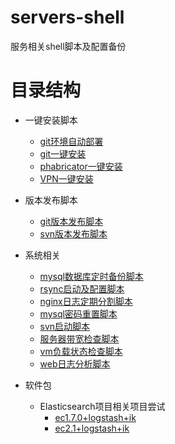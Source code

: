 # servers-shell
服务相关shell脚本及配置备份

# 目录结构

* 一键安装脚本
    
    * [git环境自动部署](./1key-install-shell/git-auto-deploy/)
    * [git一键安装](./1key-install-shell/sh-git-0.1/)
    * [phabricator一键安装](./1key-install-shell/sh-phabricator-0.1/)
    * [VPN一键安装](./1key-install-shell/sh-vpn/)

* 版本发布脚本

    * [git版本发布脚本](./deploy-shell/git/)
    * [svn版本发布脚本](./deploy-shell/svn/)
 
* 系统相关
    
    * [mysql数据库定时备份脚本](./system/dbshell/)
    * [rsync启动及配置脚本](./system/rsync/)
    * [nginx日志定期分割脚本](./system/cutnginxlog.sh)
    * [mysql密码重置脚本](./system/mysql_passwd_utf8.sh)
    * [svn启动脚本](./system/svnd)
    * [服务器带宽检查脚本](./system/vmnetcheckutf8.sh)
    * [vm负载状态检查脚本](./system/vmstatuscheck.sh)
    * [web日志分析脚本](./system/weblogcheckutf8.sh)

* 软件包

    * Elasticsearch项目相关项目尝试
        * [ec1.7.0+logstash+ik](./Sofeware/EC/ec1.7.0+logstash+ik)    
        * [ec2.1+logstash+ik](./Sofeware/EC/ec2.1+logstash+ik) 